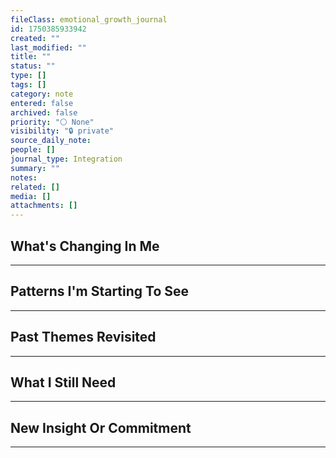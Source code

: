 ```yaml
---
fileClass: emotional_growth_journal
id: 1750385933942
created: ""
last_modified: ""
title: ""
status: ""
type: []
tags: []
category: note
entered: false
archived: false
priority: "⚪ None"
visibility: "🔒 private"
source_daily_note:
people: []
journal_type: Integration
summary: ""
notes: 
related: []
media: []
attachments: []
---
```


## What's Changing In Me
---

## Patterns I'm Starting To See
---

## Past Themes Revisited
---

## What I Still Need
---

## New Insight Or Commitment
---